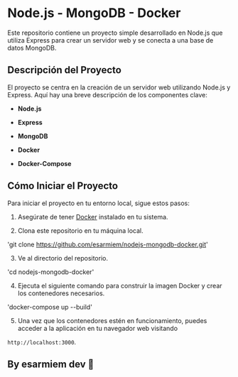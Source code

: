 # Node.js - MongoDB - Docker

Este repositorio contiene un proyecto simple desarrollado en Node.js que utiliza Express para crear un servidor web y se conecta a una base de datos MongoDB.

## Descripción del Proyecto

El proyecto se centra en la creación de un servidor web utilizando Node.js y Express. Aquí hay una breve descripción de los componentes clave:

- **Node.js**

- **Express**

- **MongoDB**

- **Docker**

- **Docker-Compose**

## Cómo Iniciar el Proyecto

Para iniciar el proyecto en tu entorno local, sigue estos pasos:

1. Asegúrate de tener [Docker](https://www.docker.com/) instalado en tu sistema.

2. Clona este repositorio en tu máquina local.

'git clone https://github.com/esarmiem/nodejs-mongodb-docker.git'

3. Ve al directorio del repositorio.

'cd nodejs-mongodb-docker'

4. Ejecuta el siguiente comando para construir la imagen Docker y crear los contenedores necesarios.

'docker-compose up --build'

5. Una vez que los contenedores estén en funcionamiento, puedes acceder a la aplicación en tu navegador web visitando 

`http://localhost:3000`.


## By esarmiem dev 🤖



